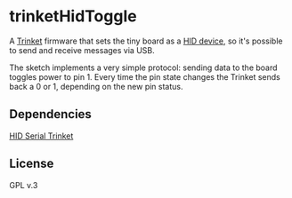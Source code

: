 trinketHidToggle
=====================================

A [Trinket](https://learn.adafruit.com/introducing-trinket/introduction) firmware that sets the tiny board as a [HID device](https://en.wikipedia.org/wiki/Human_interface_device), so it's possible to send and receive messages via USB.

The sketch implements a very simple protocol: sending data to the board toggles power to pin 1. Every time the pin state changes the Trinket sends back a 0 or 1, depending on the new pin status.

Dependencies
------------
[HID Serial Trinket](https://github.com/adafruit/rayshobby-hid-serial-trinket)

License
-------
GPL v.3
